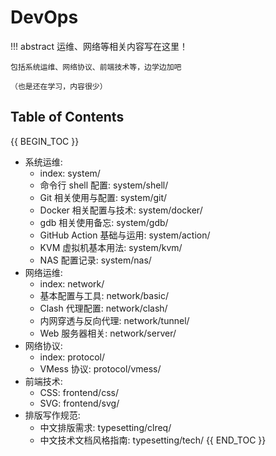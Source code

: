 # DevOps

!!! abstract 
    运维、网络等相关内容写在这里！

    包括系统运维、网络协议、前端技术等，边学边加吧

    （也是还在学习，内容很少）

## Table of Contents

{{ BEGIN_TOC }}
- 系统运维:
    - index: system/
    - 命令行 shell 配置: system/shell/
    - Git 相关使用与配置: system/git/
    - Docker 相关配置与技术: system/docker/
    - gdb 相关使用备忘: system/gdb/
    - GitHub Action 基础与运用: system/action/
    - KVM 虚拟机基本用法: system/kvm/
    - NAS 配置记录: system/nas/
- 网络运维:
    - index: network/
    - 基本配置与工具: network/basic/
    - Clash 代理配置: network/clash/
    - 内网穿透与反向代理: network/tunnel/
    - Web 服务器相关: network/server/
- 网络协议:
    - index: protocol/
    - VMess 协议: protocol/vmess/
- 前端技术:
    - CSS: frontend/css/
    - SVG: frontend/svg/
- 排版写作规范:
    - 中文排版需求: typesetting/clreq/
    - 中文技术文档风格指南: typesetting/tech/
{{ END_TOC }}
